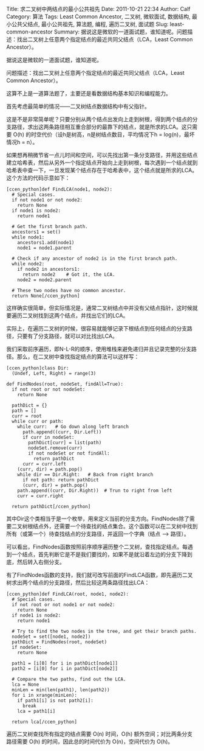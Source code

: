 Title: 求二叉树中两结点的最小公共祖先
Date: 2011-10-21 22:34
Author: Calf
Category: 算法
Tags: Least Common Ancestor, 二叉树, 微软面试, 数据结构, 最小公共父结点, 最小公共祖先, 算法题, 编程, 遍历二叉树, 面试题
Slug: least-common-ancestor
Summary: 据说这是微软的一道面试题，谁知道呢。问题描述：找出二叉树上任意两个指定结点的最近共同父结点（LCA，Least Common Ancestor）。

据说这是微软的一道面试题，谁知道呢。

问题描述：找出二叉树上任意两个指定结点的最近共同父结点（LCA，Least
Common Ancestor）。<!--more-->

这算不上是一道算法题了，主要还是看数据结构基本知识和编程能力。

首先考虑最简单的情况——二叉树结点数据结构中有父指针。

这是不是非常简单呢？只要分别从两个结点出发向上走到树根，得到两个结点的分支路径，求出这两条路径相互重合部分的最靠下的结点，就是所求的LCA。这只需要
O(h) 的时空代价（设h是树高，n是树结点数目，平均情况下h =
log(n)，最坏情况h = n）。

如果想再稍微节省一点儿时间和空间，可以先找出第一条分支路径，并用这些结点建立哈希表，然后从另外一个指定结点开始向上走到树根，每次遇到一个结点就到哈希表中查一下，一旦发现某个结点存在于哈希表中，这个结点就是所求的LCA。这个方法的代码示意如下：

    [ccen_python]def FindLCA(node1, node2):
      # Special cases.
      if not node1 or not node2:
        return None
      if node1 is node2:
        return node1

      # Get the first branch path.
      ancestors1 = set()
      while node1:
        ancestors1.add(node1)
        node1 = node1.parent

      # Check if any ancestor of node2 is in the first branch path.
      while node2:
        if node2 in ancestors1:
          return node2    # Got it, the LCA.
        node2 = node2.parent

      # These two nodes have no common ancestor.
      return None[/ccen_python]

这样确实很简单，但实际情况是，通常二叉树结点中并没有父结点指针，这时候就要遍历二叉树找到这两个结点，并找出它们的LCA。

实际上，在遍历二叉树的时候，很容易就能够记录下根结点到任何结点的分支路径，只要有了分支路径，就可以对比找出LCA。

我们采取前序遍历，即N-L-R的顺序，使用堆栈来避免递归并且记录完整的分支路径。那么，在二叉树中查找指定结点的算法可以这样写：

    [ccen_python]class Dir:
      (Undef, Left, Right) = range(3)

    def FindNodes(root, nodeSet, findAll=True):
      if not root or not nodeSet:
        return None

      pathDict = {}
      path = []
      curr = root
      while curr or path:
        while curr:   # Go down along left branch
          path.append((curr, Dir.Left))
          if curr in nodeSet:
            pathDict[curr] = list(path)
            nodeSet.remove(curr)
            if not nodeSet or not findAll:
              return pathDict
          curr = curr.left
        (curr, dir) = path.pop()
        while dir == Dir.Right:   # Back from right branch
          if not path: return pathDict
          (curr, dir) = path.pop()
        path.append((curr, Dir.Right))  # Trun to right from left
        curr = curr.right

      return pathDict[/ccen_python]

其中Dir这个类相当于是一个枚举，用来定义当前的分支方向。FindNodes除了需要二叉树根结点外，还需要一个待查找的结点集合。这个函数可以在二叉树中找到所有（或第一个）待查找结点的分支路径，并返回一个字典（结点
--\> 路径）。

可以看出，FindNodes函数按照前序顺序遍历整个二叉树，查找指定结点。每遇到一个结点，首先判断它是不是我们要找的，如果不是就沿着左边的分支下降到底，然后转入右侧分支。

有了FindNodes函数的支持，我们就可改写前面的FindLCA函数，即先遍历二叉树求出两个结点的分支路径，然后比较这两条路径找出LCA：

    [ccen_python]def FindLCA(root, node1, node2):
      # Special cases.
      if not root or not node1 or not node2:
        return None
      if node1 is node2:
        return node1

      # Try to find the two nodes in the tree, and get their branch paths.
      nodeSet = set([node1, node2])
      pathDict = FindNodes(root, nodeSet)
      if nodeSet:
        return None

      path1 = [i[0] for i in pathDict[node1]]
      path2 = [i[0] for i in pathDict[node2]]

      # Compare the two paths, find out the LCA.
      lca = None
      minLen = min(len(path1), len(path2))
      for i in xrange(minLen):
        if path1[i] is not path2[i]:
          break
        lca = path1[i]

      return lca[/ccen_python]

遍历二叉树查找所有指定的结点需要 O(n) 时间，O(h)
额外空间；对比两条分支路径需要 O(h) 的时间，因此总的时间代价为
O(n)，空间代价为 O(h)。
